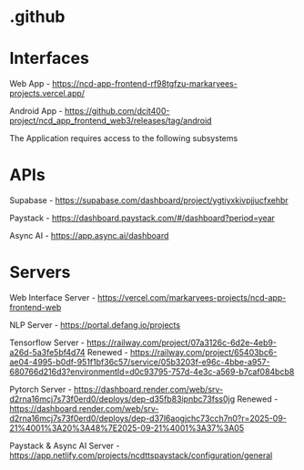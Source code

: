 # .github
# Interfaces
Web App - https://ncd-app-frontend-rf98tgfzu-markaryees-projects.vercel.app/

Android App - https://github.com/dcit400-project/ncd_app_frontend_web3/releases/tag/android

The Application requires access to the following subsystems
# APIs 
Supabase - https://supabase.com/dashboard/project/ygtiyxkivpjjucfxehbr

Paystack - https://dashboard.paystack.com/#/dashboard?period=year

Async AI - https://app.async.ai/dashboard

# Servers
Web Interface Server - https://vercel.com/markaryees-projects/ncd-app-frontend-web

NLP Server - https://portal.defang.io/projects

Tensorflow Server - https://railway.com/project/07a3126c-6d2e-4eb9-a26d-5a3fe5bf4d74
Renewed - https://railway.com/project/65403bc6-ae04-4995-b0df-951f1bf36c57/service/05b3203f-e96c-4bbe-a957-680766d216d3?environmentId=d0c93795-757d-4e3c-a569-b7caf084bcb8

Pytorch Server - https://dashboard.render.com/web/srv-d2rna16mcj7s73f0erd0/deploys/dep-d35fb83ipnbc73fss0jg
Renewed - https://dashboard.render.com/web/srv-d2rna16mcj7s73f0erd0/deploys/dep-d37l6aogjchc73cch7n0?r=2025-09-21%4001%3A20%3A48%7E2025-09-21%4001%3A37%3A05

 
Paystack & Async AI Server - https://app.netlify.com/projects/ncdttspaystack/configuration/general

